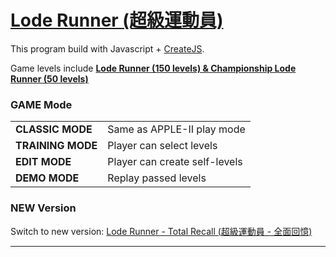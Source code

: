 <a target="_blank" href="http://loderunnerwebgame.com/LodeRunner/">Lode Runner (超級運動員)</a>
=======================================

This program build with Javascript + [CreateJS](http://www.createjs.com).

Game levels include <b>[Lode Runner (150 levels) & Championship Lode Runner (50 levels)](http://strategywiki.org/wiki/Lode_Runner/Walkthrough)</b>

### GAME Mode
<table>
<tr>
<td><b>CLASSIC MODE</b></td> 
<td>Same as APPLE-II play mode</td>
</tr>

<tr>
<td><b>TRAINING MODE</b></td> 
<td>Player can select levels</td>
</tr>

<tr>
<td><b>EDIT MODE</b></td> 
<td>Player can create self-levels</td>
</tr>

<tr>
<td><b>DEMO MODE</b></td> 
<td>Replay passed levels</td>
</tr>

</table>

### NEW Version

Switch to new version: <a target="_blank" href="https://github.com/SimonHung/LodeRunner_TotalRecall">Lode Runner - Total Recall (超級運動員 - 全面回憶)</a>
 

------------------------------------
